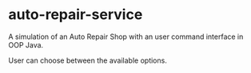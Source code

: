 # auto-repair-service
A simulation of an Auto Repair Shop with an user command interface in OOP Java.

User can choose between the available options.
